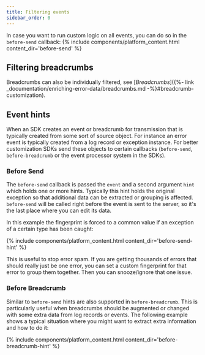 ```yaml
---
title: Filtering events
sidebar_order: 0
---
```


In case you want to run custom logic on all events, you can do so in the `before-send` callback:
{% include components/platform_content.html content_dir='before-send' %}

## Filtering breadcrumbs

Breadcrumbs can also be individually filtered, see [_Breadcrumbs_]({%- link _documentation/enriching-error-data/breadcrumbs.md -%}#breadcrumb-customization).

## Event hints

When an SDK creates an event or breadcrumb for transmission that is typically created from some sort
of source object.  For instance an error event is typically created from a log record or exception
instance.  For better customization SDKs send these objects to certain callbacks (`before-send`,
`before-breadcrumb` or the event processor system in the SDKs).

### Before Send

The `before-send` callback is passed the `event` and a second argument `hint` which holds one or more
hints.  Typically this hint holds the original exception so that additional data can be extracted
or grouping is affected.
`before-send` will be called right before the event is sent to the server, so it's the last place where you can edit its data.

In this example the fingerprint is forced to a common value if an exception of a certain type has
been caught:

{% include components/platform_content.html content_dir='before-send-hint' %}

This is useful to stop error spam. If you are getting thousands of errors that should really just be one error, you can set a custom fingerprint for that error to group them together. Then you can snooze/ignore that one issue.

### Before Breadcrumb

Similar to `before-send` hints are also supported in `before-breadcrumb`.  This is particularly useful when
breadcrumbs should be augmented or changed with some extra data from log records or events.  The
following example shows a typical situation where you might want to extract extra information and
how to do it:

{% include components/platform_content.html content_dir='before-breadcrumb-hint' %}
